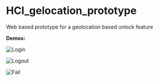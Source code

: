 # HCI_gelocation_prototype
Web based prototype for a geolocation based unlock feature


__Demos:__

![Login](https://github.com/als5ev/HCI_gelocation_prototype/img/Login.png)

![Logout](https://github.com/als5ev/HCI_gelocation_prototype/img/Logout.png)

![Fail](https://github.com/als5ev/HCI_gelocation_prototype/img/Fail.png)

